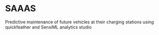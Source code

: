 # SAAAS
Predictive maintenance of future vehicles at their charging stations using quickfeather and SensiML analytics studio
